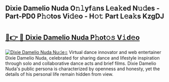 ## Dixie Damelio Nuda O𝚗𝚕yf𝚊ns L𝚎a𝚔ed N𝚞𝚍es - Part-PD0 P𝚑𝚘tos Vi𝚍𝚎o - H𝚘𝚝 Part L𝚎a𝚔s KzgDJ

# <h2><a href="http://kf3jcd.oniu.top/?m=Dixie+Damelio+Nuda">🔗👉 🔴 Dixie Damelio Nuda P𝚑ot𝚘𝚜 V𝚒d𝚎o</a></h2>

[![Dixie Damelio Nuda Nu𝚍e𝚜](https://i.imgur.com/0qMVB7G.gif)](http://kf3jcd.oniu.top/?m=Dixie+Damelio+Nuda)
Virtual dance innovator and web entertainer Dixie Damelio Nuda, celebrated for sharing dance and lifestyle inspiration through solo and collaborative dance acts and brief films. Dixie Damelio Nuda's public persona is characterized by openness and honesty, yet the details of his personal life remain hidden from view.  
